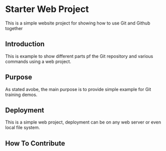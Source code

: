 # Starter Web Project

This is a simple website project for showing how to use Git and Github together

## Introduction

This is example to show different parts pf the Git repository and various commands using a web project.

## Purpose

As stated avobe, the main purpose is to provide simple example for Git training demos.

## Deployment

This is a simple web project, deployment can be on any web server or even local file system.

## How To Contribute